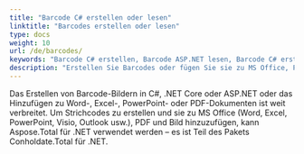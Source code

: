 ```yaml
---
title: "Barcode C# erstellen oder lesen"
linktitle: "Barcodes erstellen oder lesen"
type: docs
weight: 10
url: /de/barcodes/
keywords: "Barcode C# erstellen, Barcode ASP.NET lesen, Barcode C# erstellen oder lesen, Barcode aus Word PDF C# lesen, Barcode zu Word PDF .net hinzufügen"
description: "Erstellen Sie Barcodes oder fügen Sie sie zu MS Office, PDF und mehreren anderen Dateiformaten in C# .NET hinzu."
---
```


Das Erstellen von Barcode-Bildern in C#, .NET Core oder ASP.NET oder das Hinzufügen zu Word-, Excel-, PowerPoint- oder PDF-Dokumenten ist weit verbreitet. Um Strichcodes zu erstellen und sie zu MS Office (Word, Excel, PowerPoint, Visio, Outlook usw.), PDF und Bild hinzuzufügen, kann Aspose.Total für .NET verwendet werden – es ist Teil des Pakets Conholdate.Total für .NET.

